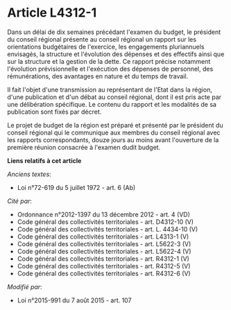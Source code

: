 # Article L4312-1

Dans un délai de dix semaines précédant l'examen du budget, le président du conseil régional présente au conseil régional un
rapport sur les orientations budgétaires de l'exercice, les engagements pluriannuels envisagés, la structure et l'évolution
des dépenses et des effectifs ainsi que sur la structure et la gestion de la dette. Ce rapport précise notamment l'évolution
prévisionnelle et l'exécution des dépenses de personnel, des rémunérations, des avantages en nature et du temps de travail. 

Il fait l'objet d'une transmission au représentant de l'Etat dans la région, d'une publication et d'un débat au conseil
régional, dont il est pris acte par une délibération spécifique. Le contenu du rapport et les modalités de sa publication
sont fixés par décret. 

Le projet de budget de la région est préparé et présenté par le président du conseil régional qui le communique aux membres
du conseil régional avec les rapports correspondants, douze jours au moins avant l'ouverture de la première réunion consacrée
à l'examen dudit budget.

**Liens relatifs à cet article**

_Anciens textes_:

  - Loi n°72-619 du 5 juillet 1972 - art. 6 (Ab)

_Cité par_:

  - Ordonnance n°2012-1397 du 13 décembre 2012 - art. 4 (VD)
  - Code général des collectivités territoriales - art. D4312-10 (V)
  - Code général des collectivités territoriales - art. L. 4434-10 (V)
  - Code général des collectivités territoriales - art. L4313-1 (V)
  - Code général des collectivités territoriales - art. L5622-3 (V)
  - Code général des collectivités territoriales - art. L5622-4 (V)
  - Code général des collectivités territoriales - art. R4312-1 (V)
  - Code général des collectivités territoriales - art. R4312-5 (V)
  - Code général des collectivités territoriales - art. R4312-6 (V)

_Modifié par_:

  - Loi n°2015-991 du 7 août 2015 - art. 107
